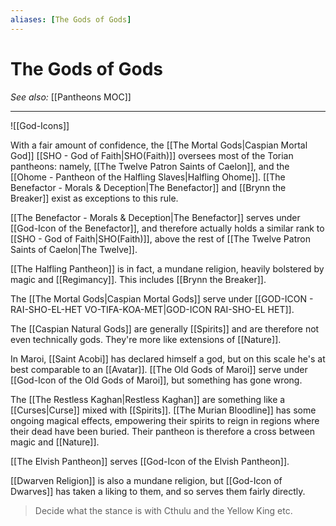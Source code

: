 ```yaml
---
aliases: [The Gods of Gods]
---
```

# The Gods of Gods
*See also:* [[Pantheons MOC]]
___
![[God-Icons]]

With a fair amount of confidence, the [[The Mortal Gods|Caspian Mortal God]] [[SHO - God of Faith|SHO(Faith)]] oversees most of the Torian pantheons: namely, [[The Twelve Patron Saints of Caelon]], and the [[Ohome - Pantheon of the Halfling Slaves|Halfling Ohome]]. [[The Benefactor - Morals & Deception|The Benefactor]] and [[Brynn the Breaker]] exist as exceptions to this rule.

[[The Benefactor - Morals & Deception|The Benefactor]] serves under [[God-Icon of the Benefactor]], and therefore actually holds a similar rank to [[SHO - God of Faith|SHO(Faith)]], above the rest of [[The Twelve Patron Saints of Caelon|The Twelve]].

[[The Halfling Pantheon]] is in fact, a mundane religion, heavily bolstered by magic and [[Regimancy]]. This includes [[Brynn the Breaker]].

The [[The Mortal Gods|Caspian Mortal Gods]] serve under [[GOD-ICON - RAI-SHO-EL-HET VO-TIFA-KOA-MET|GOD-ICON RAI-SHO-EL HET]].

The [[Caspian Natural Gods]] are generally [[Spirits]] and are therefore not even technically gods. They're more like extensions of [[Nature]].

In Maroi, [[Saint Acobi]] has declared himself a god, but on this scale he's at best comparable to an [[Avatar]]. [[The Old Gods of Maroi]] serve under [[God-Icon of the Old Gods of Maroi]], but something has gone wrong.

The [[The Restless Kaghan|Restless Kaghan]] are something like a [[Curses|Curse]] mixed with [[Spirits]]. [[The Murian Bloodline]] has some ongoing magical effects, empowering their spirits to reign in regions where their dead have been buried. Their pantheon is therefore a cross between magic and [[Nature]].

[[The Elvish Pantheon]] serves [[God-Icon of the Elvish Pantheon]].

[[Dwarven Religion]] is also a mundane religion, but [[God-Icon of Dwarves]] has taken a liking to them, and so serves them fairly directly.

> Decide what the stance is with Cthulu and the Yellow King etc.

